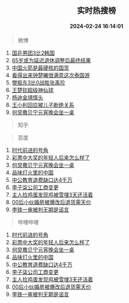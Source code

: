 <div align="center"><h2>实时热搜榜</h2><h4>2024-02-24 16:14:01</h4></div>

> 微博  

1. [国乒男团3比2韩国](https://s.weibo.com/weibo?q=%23%E5%9B%BD%E4%B9%92%E7%94%B7%E5%9B%A23%E6%AF%942%E9%9F%A9%E5%9B%BD%23&t=31&band_rank=1&Refer=top)<br />
2. [65岁或为延迟退休调整后最终结果](https://s.weibo.com/weibo?q=%2365%E5%B2%81%E6%88%96%E4%B8%BA%E5%BB%B6%E8%BF%9F%E9%80%80%E4%BC%91%E8%B0%83%E6%95%B4%E5%90%8E%E6%9C%80%E7%BB%88%E7%BB%93%E6%9E%9C%23&t=31&band_rank=2&Refer=top)<br />
3. [中国火箭是最硬核的国货](https://s.weibo.com/weibo?q=%23%E4%B8%AD%E5%9B%BD%E7%81%AB%E7%AE%AD%E6%98%AF%E6%9C%80%E7%A1%AC%E6%A0%B8%E7%9A%84%E5%9B%BD%E8%B4%A7%23&t=31&band_rank=3&Refer=top)<br />
4. [看得出来钟楚曦很满意这次泰国游](https://s.weibo.com/weibo?q=%23%E7%9C%8B%E5%BE%97%E5%87%BA%E6%9D%A5%E9%92%9F%E6%A5%9A%E6%9B%A6%E5%BE%88%E6%BB%A1%E6%84%8F%E8%BF%99%E6%AC%A1%E6%B3%B0%E5%9B%BD%E6%B8%B8%23&t=31&band_rank=4&Refer=top)<br />
5. [樊振东3比0战胜张禹珍](https://s.weibo.com/weibo?q=%23%E6%A8%8A%E6%8C%AF%E4%B8%9C3%E6%AF%940%E6%88%98%E8%83%9C%E5%BC%A0%E7%A6%B9%E7%8F%8D%23&t=31&band_rank=5&Refer=top)<br />
6. [王楚钦超级神仙球](https://s.weibo.com/weibo?q=%23%E7%8E%8B%E6%A5%9A%E9%92%A6%E8%B6%85%E7%BA%A7%E7%A5%9E%E4%BB%99%E7%90%83%23&t=31&band_rank=6&Refer=top)<br />
7. [杨迪金靖情头](https://s.weibo.com/weibo?q=%23%E6%9D%A8%E8%BF%AA%E9%87%91%E9%9D%96%E6%83%85%E5%A4%B4%23&t=31&band_rank=7&Refer=top)<br />
8. [王小利回应被儿子断绝关系](https://s.weibo.com/weibo?q=%23%E7%8E%8B%E5%B0%8F%E5%88%A9%E5%9B%9E%E5%BA%94%E8%A2%AB%E5%84%BF%E5%AD%90%E6%96%AD%E7%BB%9D%E5%85%B3%E7%B3%BB%23&t=31&band_rank=8&Refer=top)<br />
9. [何炅撒贝宁元宵晚会坐一桌](https://s.weibo.com/weibo?q=%23%E4%BD%95%E7%82%85%E6%92%92%E8%B4%9D%E5%AE%81%E5%85%83%E5%AE%B5%E6%99%9A%E4%BC%9A%E5%9D%90%E4%B8%80%E6%A1%8C%23&t=31&band_rank=9&Refer=top)<br />

> 知乎  


> 百度  

1. [时代前进的号角](https://www.baidu.com/s?wd=%E6%97%B6%E4%BB%A3%E5%89%8D%E8%BF%9B%E7%9A%84%E5%8F%B7%E8%A7%92&sa=fyb_news&rsv_dl=fyb_news)<br />
2. [彩票中大奖的年轻人后来怎么样了](https://www.baidu.com/s?wd=%E5%BD%A9%E7%A5%A8%E4%B8%AD%E5%A4%A7%E5%A5%96%E7%9A%84%E5%B9%B4%E8%BD%BB%E4%BA%BA%E5%90%8E%E6%9D%A5%E6%80%8E%E4%B9%88%E6%A0%B7%E4%BA%86&sa=fyb_news&rsv_dl=fyb_news)<br />
3. [何炅撒贝宁元宵晚会坐一桌](https://www.baidu.com/s?wd=%E4%BD%95%E7%82%85%E6%92%92%E8%B4%9D%E5%AE%81%E5%85%83%E5%AE%B5%E6%99%9A%E4%BC%9A%E5%9D%90%E4%B8%80%E6%A1%8C&sa=fyb_news&rsv_dl=fyb_news)<br />
4. [品味灯火里的中国](https://www.baidu.com/s?wd=%E5%93%81%E5%91%B3%E7%81%AF%E7%81%AB%E9%87%8C%E7%9A%84%E4%B8%AD%E5%9B%BD&sa=fyb_news&rsv_dl=fyb_news)<br />
5. [中公教育退费缺口达4千万](https://www.baidu.com/s?wd=%E4%B8%AD%E5%85%AC%E6%95%99%E8%82%B2%E9%80%80%E8%B4%B9%E7%BC%BA%E5%8F%A3%E8%BE%BE4%E5%8D%83%E4%B8%87&sa=fyb_news&rsv_dl=fyb_news)<br />
6. [李子柒公司工商变更](https://www.baidu.com/s?wd=%E6%9D%8E%E5%AD%90%E6%9F%92%E5%85%AC%E5%8F%B8%E5%B7%A5%E5%95%86%E5%8F%98%E6%9B%B4&sa=fyb_news&rsv_dl=fyb_news)<br />
7. [主人捡鸡蛋发现鸡被雪埋3天还活着](https://www.baidu.com/s?wd=%E4%B8%BB%E4%BA%BA%E6%8D%A1%E9%B8%A1%E8%9B%8B%E5%8F%91%E7%8E%B0%E9%B8%A1%E8%A2%AB%E9%9B%AA%E5%9F%8B3%E5%A4%A9%E8%BF%98%E6%B4%BB%E7%9D%80&sa=fyb_news&rsv_dl=fyb_news)<br />
8. [00后小伙婚房被爆改后退货需天价](https://www.baidu.com/s?wd=00%E5%90%8E%E5%B0%8F%E4%BC%99%E5%A9%9A%E6%88%BF%E8%A2%AB%E7%88%86%E6%94%B9%E5%90%8E%E9%80%80%E8%B4%A7%E9%9C%80%E5%A4%A9%E4%BB%B7&sa=fyb_news&rsv_dl=fyb_news)<br />
9. [李铁一审被判无期是谣言](https://www.baidu.com/s?wd=%E6%9D%8E%E9%93%81%E4%B8%80%E5%AE%A1%E8%A2%AB%E5%88%A4%E6%97%A0%E6%9C%9F%E6%98%AF%E8%B0%A3%E8%A8%80&sa=fyb_news&rsv_dl=fyb_news)<br />

> 哔哩哔哩  

1. [时代前进的号角](https://www.baidu.com/s?wd=%E6%97%B6%E4%BB%A3%E5%89%8D%E8%BF%9B%E7%9A%84%E5%8F%B7%E8%A7%92&sa=fyb_news&rsv_dl=fyb_news)<br />
2. [彩票中大奖的年轻人后来怎么样了](https://www.baidu.com/s?wd=%E5%BD%A9%E7%A5%A8%E4%B8%AD%E5%A4%A7%E5%A5%96%E7%9A%84%E5%B9%B4%E8%BD%BB%E4%BA%BA%E5%90%8E%E6%9D%A5%E6%80%8E%E4%B9%88%E6%A0%B7%E4%BA%86&sa=fyb_news&rsv_dl=fyb_news)<br />
3. [何炅撒贝宁元宵晚会坐一桌](https://www.baidu.com/s?wd=%E4%BD%95%E7%82%85%E6%92%92%E8%B4%9D%E5%AE%81%E5%85%83%E5%AE%B5%E6%99%9A%E4%BC%9A%E5%9D%90%E4%B8%80%E6%A1%8C&sa=fyb_news&rsv_dl=fyb_news)<br />
4. [品味灯火里的中国](https://www.baidu.com/s?wd=%E5%93%81%E5%91%B3%E7%81%AF%E7%81%AB%E9%87%8C%E7%9A%84%E4%B8%AD%E5%9B%BD&sa=fyb_news&rsv_dl=fyb_news)<br />
5. [中公教育退费缺口达4千万](https://www.baidu.com/s?wd=%E4%B8%AD%E5%85%AC%E6%95%99%E8%82%B2%E9%80%80%E8%B4%B9%E7%BC%BA%E5%8F%A3%E8%BE%BE4%E5%8D%83%E4%B8%87&sa=fyb_news&rsv_dl=fyb_news)<br />
6. [李子柒公司工商变更](https://www.baidu.com/s?wd=%E6%9D%8E%E5%AD%90%E6%9F%92%E5%85%AC%E5%8F%B8%E5%B7%A5%E5%95%86%E5%8F%98%E6%9B%B4&sa=fyb_news&rsv_dl=fyb_news)<br />
7. [主人捡鸡蛋发现鸡被雪埋3天还活着](https://www.baidu.com/s?wd=%E4%B8%BB%E4%BA%BA%E6%8D%A1%E9%B8%A1%E8%9B%8B%E5%8F%91%E7%8E%B0%E9%B8%A1%E8%A2%AB%E9%9B%AA%E5%9F%8B3%E5%A4%A9%E8%BF%98%E6%B4%BB%E7%9D%80&sa=fyb_news&rsv_dl=fyb_news)<br />
8. [00后小伙婚房被爆改后退货需天价](https://www.baidu.com/s?wd=00%E5%90%8E%E5%B0%8F%E4%BC%99%E5%A9%9A%E6%88%BF%E8%A2%AB%E7%88%86%E6%94%B9%E5%90%8E%E9%80%80%E8%B4%A7%E9%9C%80%E5%A4%A9%E4%BB%B7&sa=fyb_news&rsv_dl=fyb_news)<br />
9. [李铁一审被判无期是谣言](https://www.baidu.com/s?wd=%E6%9D%8E%E9%93%81%E4%B8%80%E5%AE%A1%E8%A2%AB%E5%88%A4%E6%97%A0%E6%9C%9F%E6%98%AF%E8%B0%A3%E8%A8%80&sa=fyb_news&rsv_dl=fyb_news)<br />
